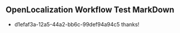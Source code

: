 ## OpenLocalization Workflow Test MarkDown
* d1efaf3a-12a5-44a2-bb6c-99def94a94c5 
thanks!<!--HONumber=Mar16_HO3-->
